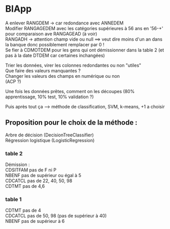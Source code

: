 # BIApp  

A enlever RANGDEM -> car redondance avec ANNEDEM  
Modifier RANGAGEDEM avec les catégories supérieures à 56 ans en '56-+' pour comparaison ave RANGAGEAD (à voir)  
RANGADH -> attention champ vide ou null ==> veut dire moins d'un an dans la banque donc possiblement remplacer par 0 !  
Se fier à CDMOTDEM pour les gens qui ont démissionner dans la table 2 (et pas à la date DTDEM car certaines inchangées)  
  
Trier les données, virer les colonnes redondantes ou non "utiles"  
Que faire des valeurs manquantes ?  
Changer les valeurs des champs en numérique ou non  
(ACP ?)  
  
Une fois les données prêtes, comment on les découpes (80% apprentissage, 10% test, 10% validation ?)  
  
Puis après tout ça --> méthode de classification, SVM, k-means, +1 a choisir  
## Proposition pour le choix de la méthode :  
Arbre de décision (DecisionTreeClassifier)  
Régression logistique (LogisticRegression)

  
  
### table 2
Démission :  
CDSITFAM pas de F ni P  
NBENF pas de supérieur ou égal à 5  
CDCATCL pas de 22, 40, 50, 98  
CDTMT pas de 4,6  

### table 1
CDTMT pas de 4  
CDCATCL pas de 50, 98 (pas de supérieur à 40)  
NBENF pas de supérieur à 6  
